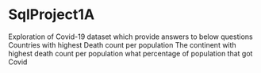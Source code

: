 # SqlProject1A
Exploration of Covid-19 dataset which provide answers to below questions 
Countries with highest Death count per population 
The continent with highest death count per population
what percentage of population that got Covid

